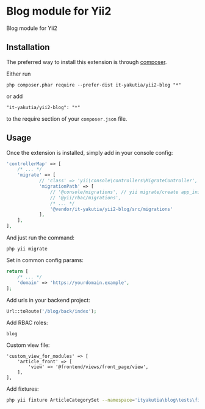 Blog module for Yii2
====================
Blog module for Yii2

Installation
------------

The preferred way to install this extension is through [composer](http://getcomposer.org/download/).

Either run

```
php composer.phar require --prefer-dist it-yakutia/yii2-blog "*"
```

or add

```
"it-yakutia/yii2-blog": "*"
```

to the require section of your `composer.json` file.


Usage
-----

Once the extension is installed, simply add in your console config:

```php
'controllerMap' => [
    /* ... */
    'migrate' => [
            // 'class' => 'yii\console\controllers\MigrateController',
            'migrationPath' => [
                // '@console/migrations', // yii migrate/create app_init
                // '@yii/rbac/migrations',
                /* ... */
                '@vendor/it-yakutia/yii2-blog/src/migrations'
            ],
    ],
],
```

And just run the command:
```
php yii migrate
```

Set in common config params:

```php
return [
    /* ... */
    'domain' => 'https://yourdomain.example',
];
```

Add urls in your backend project:

```php
Url::toRoute('/blog/back/index');
```

Add RBAC roles:

```
blog
```

Custom view file:

```
'custom_view_for_modules' => [
    'article_front' => [
        'view' => '@frontend/views/front_page/view',
    ],
],
```

Add fixtures:
```sh
php yii fixture ArticleCategorySet --namespace='ityakutia\blog\tests\fixtures' --interactive=0
```